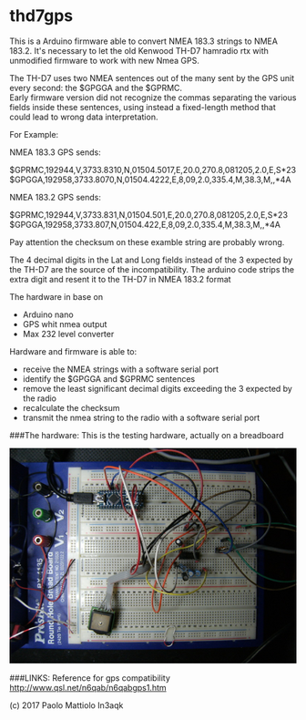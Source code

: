 # thd7gps

This is a Arduino firmware able to convert NMEA 183.3 strings to NMEA 183.2.
It's necessary to let the old Kenwood TH-D7 hamradio rtx with unmodified firmware to work with new Nmea GPS.


The TH-D7 uses two NMEA sentences out of the many sent by the GPS unit every second: the $GPGGA and the $GPRMC.  
Early firmware version did not recognize the commas separating the various fields inside these sentences, using instead a fixed-length method that could lead to wrong data interpretation.

For Example:

NMEA 183.3 GPS sends:

$GPRMC,192944,V,3733.8310,N,01504.5017,E,20.0,270.8,081205,2.0,E,S*23
$GPGGA,192958,3733.8070,N,01504.4222,E,8,09,2.0,335.4,M,38.3,M,,*4A

NMEA 183.2 GPS sends:

$GPRMC,192944,V,3733.831,N,01504.501,E,20.0,270.8,081205,2.0,E,S*23
$GPGGA,192958,3733.807,N,01504.422,E,8,09,2.0,335.4,M,38.3,M,,*4A

Pay attention the checksum on these examble string are probably wrong.

The 4 decimal digits in the Lat and Long fields instead of the 3 expected by the TH-D7 are the source of the incompatibility.
The arduino code strips the extra digit and resent it to the TH-D7 in NMEA 183.2 format

The hardware in base on 

* Arduino nano
* GPS whit nmea output
* Max 232 level converter


Hardware and firmware is able to:

* receive the NMEA strings with a software serial port
* identify the $GPGGA and $GPRMC sentences
* remove the least significant decimal digits exceeding the 3 expected by the radio
* recalculate the checksum
* transmit the nmea string to the radio with a software serial port

###The hardware:
This is the testing hardware, actually on a breadboard

![Actual Breadboard](./images/thd7gps.jpg)



###LINKS:
Reference for gps compatibility http://www.qsl.net/n6qab/n6qabgps1.htm

(c) 2017 Paolo Mattiolo In3aqk

